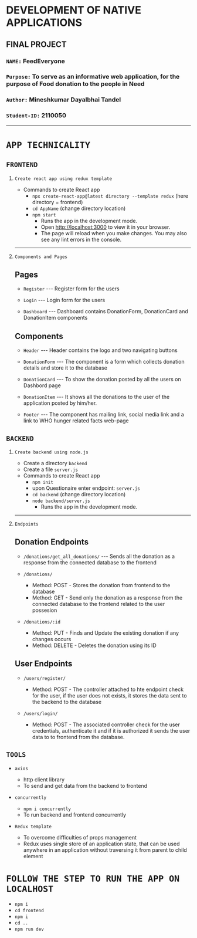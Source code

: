 # DEVELOPMENT OF NATIVE APPLICATIONS
## FINAL PROJECT
### ```NAME:``` FeedEveryone
### ```Purpose:``` To serve as an informative web application, for the purpose of Food donation to the people in Need
### ```Author:``` Mineshkumar Dayalbhai Tandel
### ```Student-ID:``` 2110050

<hr>

# ```APP TECHNICALITY```

## ```FRONTEND```

1. `Create react app using redux template`
    - Commands to create React app
		- ```npx create-react-app@latest directory --template redux``` (here directory = frontend)
		- ```cd AppName``` (change directory location)
		- ```npm start```
            - Runs the app in the development mode.
            - Open [http://localhost:3000](http://localhost:3000) to view it in your browser.
            - The page will reload when you make changes. You may also see any lint errors in the console.
    <hr>

2. `Components and Pages`
    ## Pages
    
    - ```Register``` --- Register form for the users

    - ```Login``` --- Login form for the users

    - ```Dashboard``` --- Dashboard contains DonationForm, DonationCard and DonationItem components


    ## Components

    - ```Header``` --- Header contains the logo and two navigating buttons

    - ```DonationForm``` --- The component is a form which collects donation details and store it to the database

    - ```DonationCard``` --- To show the donation posted by all the users on Dashbord page

    - ```DonationItem``` --- It shows all the donations to the user of the application posted by him/her.

    - ```Footer``` --- The component has mailing link, social media link and a link to WHO hunger related facts web-page

## ```BACKEND```

1. `Create backend using node.js`
    - Create a directory ```backend```
    - Create a file ```server.js```
    - Commands to create React app
		- ```npm init```
        - upon Questionaire enter endpoint: ```server.js```
		- ```cd backend``` (change directory location)
		- ```node backend/server.js```
            - Runs the app in the development mode.
    <hr>

2. `Endpoints`
    ## Donation Endpoints
    
    - ```/donations/get_all_donations/``` --- Sends all the donation as a response from the connected database to the frontend

    - ```/donations/``` 
        - Method: POST - Stores the donation from frontend to the database
        - Method: GET - Send only the donation as a response from the connected database to the frontend related to the user possesion

    - ```/donations/:id```
        - Method: PUT - Finds and Update the existing donation if any changes occurs
        - Method: DELETE - Deletes the donation using its ID

    ## User Endpoints

    - ```/users/register/```
        - Method: POST - The controller attached to hte endpoint check for the user, if the user does not exists, it stores the data sent to the backend to the database

    - ```/users/login/```
        - Method: POST - The associated controller check for the user credentials, authenticate it and if it is authorized it sends the user data to to frontend from the database.

## ```TOOLS```

-  ```axios``` 
    - http client library
    - To send and get data from the backend to frontend

-  ```concurrently``` 
    - ```npm i concurrently```
    - To run backend and frontend concurrently

- ```Redux template```
    - To overcome difficulties of props management
    - Redux uses single store of an application state, that can be used anywhere in an application without traversing it from parent to child element

# ```FOLLOW THE STEP TO RUN THE APP ON LOCALHOST```
- ```npm i```
- ```cd frontend```
- ```npm i```
- ```cd ..```
- ```npm run dev```


